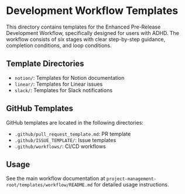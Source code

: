 # Development Workflow Templates

This directory contains templates for the Enhanced Pre-Release Development Workflow, specifically designed for users with ADHD. The workflow consists of six stages with clear step-by-step guidance, completion conditions, and loop conditions.

## Template Directories

- `notion/`: Templates for Notion documentation
- `linear/`: Templates for Linear issues
- `slack/`: Templates for Slack notifications

## GitHub Templates

GitHub templates are located in the following directories:

- `.github/pull_request_template.md`: PR template
- `.github/ISSUE_TEMPLATE/`: Issue templates
- `.github/workflows/`: CI/CD workflows

## Usage

See the main workflow documentation at `project-management-root/templates/workflow/README.md` for detailed usage instructions.
